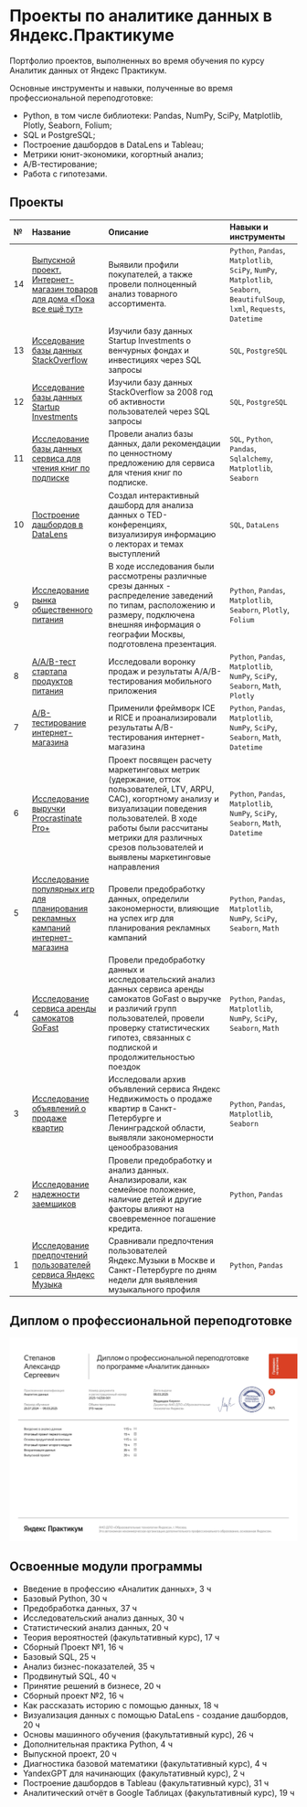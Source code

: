 # Проекты по аналитике данных в Яндекс.Практикуме

Портфолио проектов, выполненных во время обучения по курсу Аналитик данных от Яндекс Практикум.

Основные инструменты и навыки, полученные во время профессиональной переподготовке:
- Python, в том числе библиотеки: Pandas, NumPy, SciPy, Matplotlib, Plotly, Seaborn, Folium;
- SQL и PostgreSQL;
- Построение дашбордов в DataLens и Tableau;
- Метрики юнит-экономики, когортный анализ;
- А/В-тестирование;
- Работа с гипотезами.
  
## Проекты

| № | Название | Описание | Навыки и инструменты |
| :---- | :---- | :---- | :---- |
| 14 | [Выпускной проект. Интернет-магазин товаров для дома «Пока все ещё тут»](https://github.com/c3alex/yandex_practicum/tree/main/%D0%9F%D1%80%D0%BE%D0%B5%D0%BA%D1%82%2012.%20%D0%98%D0%BD%D1%82%D0%B5%D1%80%D0%BD%D0%B5%D1%82-%D0%BC%D0%B0%D0%B3%D0%B0%D0%B7%D0%B8%D0%BD%20%D1%82%D0%BE%D0%B2%D0%B0%D1%80%D0%BE%D0%B2%20%D0%B4%D0%BB%D1%8F%20%D0%B4%D0%BE%D0%BC%D0%B0) | Выявили профили покупателей, а также провели полноценный анализ товарного ассортимента. | `Python`, `Pandas`, `Matplotlib`, `SciPy`, `NumPy`, `Matplotlib`, `Seaborn`, `BeautifulSoup`, `lxml`, `Requests`, `Datetime` |
| 13 | [Исседование базы данных StackOverflow](/Проекты%20по%20SQL) | Изучили базу данных Startup Investments о венчурных фондах и инвестициях через SQL запросы | `SQL`, `PostgreSQL` |
| 12 | [Исседование базы данных Startup Investments](/Проекты%20по%20SQL) | Изучили базу данных StackOverflow за 2008 год об активности пользователей через SQL запросы  | `SQL`, `PostgreSQL` |
| 11 | [Исследование базы данных сервиса для чтения книг по подписке](https://github.com/c3alex/yandex_practicum/tree/main/%D0%9F%D1%80%D0%BE%D0%B5%D0%BA%D1%82%2011.%20%D0%91%D0%B0%D0%B7%D0%B0%20%D0%B4%D0%B0%D0%BD%D0%BD%D1%8B%D1%85%20%D0%BE%D0%BD%D0%BB%D0%B0%D0%B9%D0%BD%20%D0%BA%D0%BD%D0%B8%D0%B3) | Провели анализ базы данных, дали рекомендации по ценностному предложению для сервиса для чтения книг по подписке. | `SQL`, `Python`, `Pandas`, `Sqlalchemy`, `Matplotlib`, `Seaborn` |
| 10 | [Построение дашбордов в DataLens](https://github.com/c3alex/yandex_practicum/tree/main/%D0%9F%D1%80%D0%BE%D0%B5%D0%BA%D1%82%2010.%20%D0%92%D0%B8%D0%B7%D1%83%D0%B0%D0%BB%D0%B8%D0%B7%D0%B0%D1%86%D0%B8%D1%8F%20%D0%B4%D0%B0%D0%BD%D0%BD%D1%8B%D1%85%20%D1%81%20%D0%BF%D0%BE%D0%BC%D0%BE%D1%89%D1%8C%D1%8E%20DataLens) | Создал интерактивный дашборд для анализа данных о TED-конференциях, визуализируя информацию о лекторах и темах выступлений | `SQL`, `DataLens` |
| 9 | [Исследование рынка общественного питания](https://github.com/c3alex/yandex_practicum/tree/main/%D0%9F%D1%80%D0%BE%D0%B5%D0%BA%D1%82%2009.%20%D0%A0%D1%8B%D0%BD%D0%BE%D0%BA%20%D0%B7%D0%B0%D0%B2%D0%B5%D0%B4%D0%B5%D0%BD%D0%B8%D0%B9%20%D0%BE%D0%B1%D1%89%D0%B5%D1%81%D1%82%D0%B2%D0%B5%D0%BD%D0%BD%D0%BE%D0%B3%D0%BE%20%D0%BF%D0%B8%D1%82%D0%B0%D0%BD%D0%B8%D1%8F%20%D0%9C%D0%BE%D1%81%D0%BA%D0%B2%D1%8B) | В ходе исследования были рассмотрены различные срезы данных \- распределение заведений по типам, расположению и размеру, подключена внешняя информация о географии Москвы, подготовлена презентация. | `Python`, `Pandas`, `Matplotlib`, `Seaborn`, `Plotly`, `Folium` |
| 8 | [A/A/B-тест стартапа продуктов питания](https://github.com/c3alex/yandex_practicum/tree/main/%D0%9F%D1%80%D0%BE%D0%B5%D0%BA%D1%82%2008.%20AAB-%D1%82%D0%B5%D1%81%D1%82%20%D1%81%D1%82%D0%B0%D1%80%D1%82%D0%B0%D0%BF%D0%B0%20%D0%BF%D1%80%D0%BE%D0%B4%D1%83%D0%BA%D1%82%D0%BE%D0%B2%20%D0%BF%D0%B8%D1%82%D0%B0%D0%BD%D0%B8%D1%8F) | Исследовали воронку продаж и результаты A/A/B-тестирования  мобильного приложения | `Python`, `Pandas`, `Matplotlib`, `NumPy`, `SciPy`, `Seaborn`, `Math`, `Plotly` |
| 7 | [A/B-тестирование интернет-магазина](https://github.com/c3alex/yandex_practicum/tree/main/%D0%9F%D1%80%D0%BE%D0%B5%D0%BA%D1%82%2007.%20AB-%D1%82%D0%B5%D1%81%D1%82%D0%B8%D1%80%D0%BE%D0%B2%D0%B0%D0%BD%D0%B8%D0%B5%20%D0%B8%D0%BD%D1%82%D0%B5%D1%80%D0%BD%D0%B5%D1%82-%D0%BC%D0%B0%D0%B3%D0%B0%D0%B7%D0%B8%D0%BD%D0%B0) | Применили фреймворк ICE и RICE и проанализировали результаты A/B-тестирования интернет-магазина | `Python`, `Pandas`, `Matplotlib`, `NumPy`, `SciPy`, `Seaborn`, `Math`, `Datetime` |
| 6 | [Исследование выручки Procrastinate Pro+](https://github.com/c3alex/yandex_practicum/tree/main/%D0%9F%D1%80%D0%BE%D0%B5%D0%BA%D1%82%2006.%20%D0%9C%D0%BE%D0%B1%D0%B8%D0%BB%D1%8C%D0%BD%D0%BE%D0%B5%20%D0%BF%D1%80%D0%B8%D0%BB%D0%BE%D0%B6%D0%B5%D0%BD%D0%B8%D0%B5%20Procrastinate%20Pro) | Проект посвящен расчету маркетинговых метрик (удержание, отток пользователей, LTV, ARPU, CAC), когортному анализу и визуализации поведения пользователей. В ходе работы были рассчитаны метрики для различных срезов пользователей и выявлены маркетинговые направления | `Python`, `Pandas`, `Matplotlib`, `NumPy`, `SciPy`, `Seaborn`, `Math`, `Datetime` |
| 5 | [Исследование популярных игр для планирования рекламных кампаний интернет-магазина](https://github.com/c3alex/yandex_practicum/tree/main/%D0%9F%D1%80%D0%BE%D0%B5%D0%BA%D1%82%2005.%20%D0%98%D0%BD%D1%82%D0%B5%D1%80%D0%BD%D0%B5%D1%82-%D0%BC%D0%B0%D0%B3%D0%B0%D0%B7%D0%B8%D0%BD%20%C2%AB%D0%A1%D1%82%D1%80%D0%B8%D0%BC%D1%87%D0%B8%D0%BA%C2%BB) | Провели предобработку данных, определили закономерности, влияющие на успех игр для планирования рекламных кампаний | `Python`, `Pandas`, `Matplotlib`, `NumPy`, `SciPy`, `Seaborn`, `Math` |
| 4 | [Исследование сервиса аренды самокатов GoFast](https://github.com/c3alex/yandex_practicum/tree/main/%D0%9F%D1%80%D0%BE%D0%B5%D0%BA%D1%82%2004.%20%D0%A1%D0%B5%D1%80%D0%B2%D0%B8%D1%81%20%D0%B0%D1%80%D0%B5%D0%BD%D0%B4%D1%8B%20%D1%81%D0%B0%D0%BC%D0%BE%D0%BA%D0%B0%D1%82%D0%BE%D0%B2%20GoFast) | Провели предобработку данных и исследовательский анализ данных сервиса аренды самокатов GoFast о выручке и различий групп пользователей, провели проверку статистических гипотез, связанных с подпиской и продолжительностью поездок | `Python`, `Pandas`, `Matplotlib`, `NumPy`, `SciPy`, `Seaborn`, `Math` |
| 3 | [Исследование объявлений о продаже квартир](https://github.com/c3alex/yandex_practicum/tree/main/%D0%9F%D1%80%D0%BE%D0%B5%D0%BA%D1%82%2003.%20%D0%9F%D1%80%D0%BE%D0%B4%D0%B0%D0%B6%D0%B8%20%D0%BA%D0%B2%D0%B0%D1%80%D1%82%D0%B8%D1%80) | Исследовали архив объявлений сервиса Яндекс Недвижимость о продаже квартир в Санкт-Петербурге и Ленинградской области, выявляли закономерности ценообразования | `Python`, `Pandas`, `Matplotlib`, `Seaborn` |
| 2 | [Исследование надежности заемщиков](https://github.com/c3alex/yandex_practicum/tree/main/%D0%9F%D1%80%D0%BE%D0%B5%D0%BA%D1%82%2002.%20%D0%9D%D0%B0%D0%B4%D1%91%D0%B6%D0%BD%D0%BE%D1%81%D1%82%D1%8C%20%D0%B7%D0%B0%D1%91%D0%BC%D1%89%D0%B8%D0%BA%D0%BE%D0%B2) | Провели предобработку и анализ данных. Анализировали, как семейное положение, наличие детей и другие факторы влияют на своевременное погашение кредита. | `Python`, `Pandas` |
| 1 | [Исследование предпочтений пользователей сервиса Яндекс Музыка](https://github.com/c3alex/yandex_practicum/tree/main/%D0%9F%D1%80%D0%BE%D0%B5%D0%BA%D1%82%2001.%20%D0%AF%D0%BD%D0%B4%D0%B5%D0%BA%D1%81%20%D0%BC%D1%83%D0%B7%D1%8B%D0%BA%D0%B0) | Сравнивали предпочтения пользователей Яндекс.Музыки в Москве и Санкт-Петербурге по дням недели для выявления музыкального профиля |  `Python`, `Pandas` |

## Диплом о профессиональной переподготовке

![image](https://github.com/c3alex/yandex_practicum/blob/main/%D0%94%D0%B8%D0%BF%D0%BB%D0%BE%D0%BC%20%D0%BE%20%D0%BF%D1%80%D0%BE%D1%84%D0%B5%D1%81%D1%81%D0%B8%D0%BE%D0%BD%D0%B0%D0%BB%D1%8C%D0%BD%D0%BE%D0%B8%CC%86%20%D0%BF%D0%B5%D1%80%D0%B5%D0%BF%D0%BE%D0%B4%D0%B3%D0%BE%D1%82%D0%BE%D0%B2%D0%BA%D0%B5/%D0%94%D0%B8%D0%BF%D0%BB%D0%BE%D0%BC_RU_%D0%A1%D1%82%D0%B5%D0%BF%D0%B0%D0%BD%D0%BE%D0%B2_2025-14258-001.jpg)

## Освоенные модули программы

- Введение в профессию «Аналитик данных», 3 ч
- Базовый Python, 30 ч
- Предобработка данных, 37 ч
- Исследовательский анализ данных, 30 ч
- Статистический анализ данных, 20 ч
- Теория вероятностей (факультативный курс), 17 ч
- Сборный Проект №1, 16 ч
- Базовый SQL, 25 ч
- Анализ бизнес-показателей, 35 ч
- Продвинутый SQL, 40 ч
- Принятие решений в бизнесе, 20 ч
- Сборный проект №2, 16 ч
- Как рассказать историю с помощью данных, 18 ч
- Визуализация данных с помощью DataLens - создание дашбордов, 20 ч
- Основы машинного обучения (факультативный курс), 26 ч
- Дополнительная практика Python, 4 ч
- Выпускной проект, 20 ч
- Диагностика базовой математики (факультативный курс), 4 ч
- YandexGPT для начинающих (факультативный курс), 2 ч
- Построение дашбордов в Tableau (факультативный курс), 31 ч
- Аналитический отчёт в Google Таблицах (факультативный курс), 19 ч
